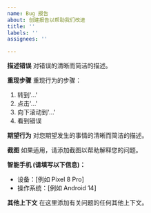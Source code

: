 ```yaml
---
name: Bug 报告
about: 创建报告以帮助我们改进
title: ''
labels: ''
assignees: ''

---
```


**描述错误**
对错误的清晰而简洁的描述。

**重现步骤**
重现行为的步骤：
1. 转到'...'
2. 点击'...'
3. 向下滚动到'...'
4. 看到错误

**期望行为**
对您期望发生的事情的清晰而简洁的描述。

**截图**
如果适用，请添加截图以帮助解释您的问题。

**智能手机 (请填写以下信息)：**
 - 设备：[例如 Pixel 8 Pro]
 - 操作系统：[例如 Android 14]

**其他上下文**
在这里添加有关问题的任何其他上下文。
